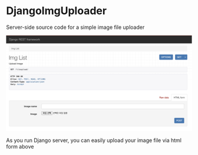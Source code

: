 # DjangoImgUploader
Server-side source code for a simple image file uploader  
  
![uploadform](./screenshot.png)  

As you run Django server, you can easily upload your image file via html form above
